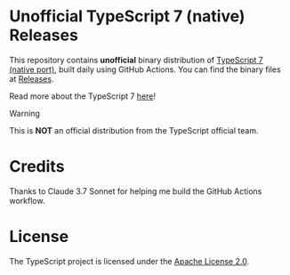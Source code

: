 # Unofficial TypeScript 7 (native) Releases

This repository contains **unofficial** binary distribution of [TypeScript 7 (native port)](https://github.com/microsoft/typescript-go),
built daily using GitHub Actions.
You can find the binary files at [Releases](https://github.com/sxzz/tsgo-releases/releases).

Read more about the TypeScript 7 [here](https://devblogs.microsoft.com/typescript/typescript-native-port/)!

> [!WARNING]
> This is **NOT** an official distribution from the TypeScript official team.

# Credits

Thanks to Claude 3.7 Sonnet for helping me build the GitHub Actions workflow.

# License

The TypeScript project is licensed under the [Apache License 2.0](./LICENSE).
